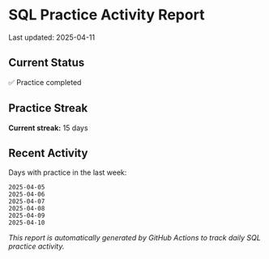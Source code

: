 # SQL Practice Activity Report

Last updated: 2025-04-11

## Current Status

✅ Practice completed

## Practice Streak

**Current streak:** 15 days

## Recent Activity

Days with practice in the last week:

```
2025-04-05
2025-04-06
2025-04-07
2025-04-08
2025-04-09
2025-04-10
```

*This report is automatically generated by GitHub Actions to track daily SQL practice activity.*
